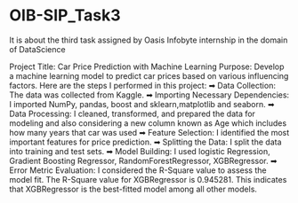 # OIB-SIP_Task3
It is about the third task assigned by Oasis Infobyte  internship in the domain of DataScience

Project Title: Car Price Prediction with Machine Learning  Purpose: Develop a machine learning model to predict car prices based on various influencing factors.  Here are the steps I performed in this project:  ➡ Data Collection: The data was collected from Kaggle. ➡ Importing Necessary Dependencies: I imported NumPy, pandas, boost and sklearn,matplotlib and seaborn. ➡ Data Processing: I cleaned, transformed, and prepared the data for modeling and also considering a new column known as Age which includes how many years that car was used ➡ Feature Selection: I identified the most important features for price prediction. ➡ Splitting the Data: I split the data into training and test sets. ➡ Model Building: I used logistic Regression, Gradient Boosting Regressor, RandomForestRegressor, XGBRegressor. ➡ Error Metric Evaluation: I considered the R-Square value to assess the model fit. The R-Square value for XGBRegressor is 0.945281. This indicates that XGBRegressor is the best-fitted model among all other models.
